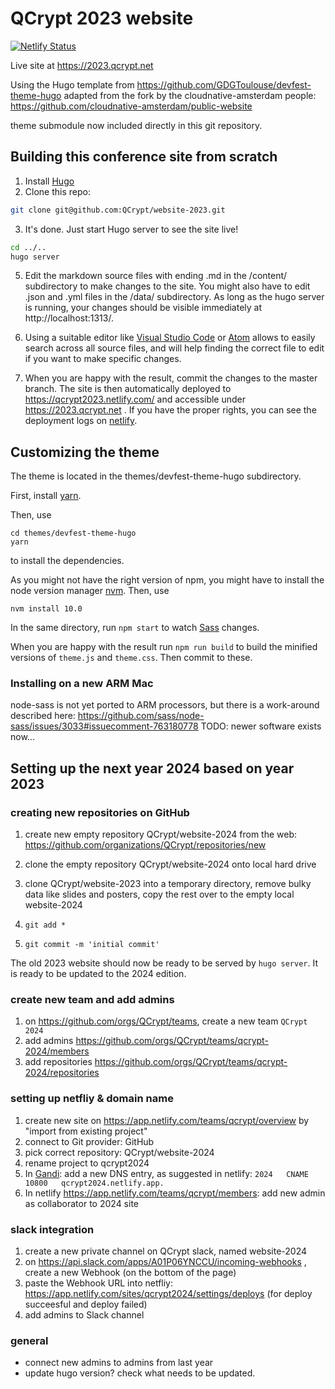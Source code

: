 # QCrypt 2023 website


[![Netlify Status](https://api.netlify.com/api/v1/badges/3b2d4f11-42a3-42fc-bbfc-1debed945d5e/deploy-status)](https://app.netlify.com/sites/qcrypt2023/deploys)

Live site at https://2023.qcrypt.net

Using the Hugo template from https://github.com/GDGToulouse/devfest-theme-hugo
adapted from the fork by the cloudnative-amsterdam people: https://github.com/cloudnative-amsterdam/public-website

theme submodule now included directly in this git repository.

## Building this conference site from scratch

1. Install [Hugo](https://gohugo.io)
2. Clone this repo:

```bash
git clone git@github.com:QCrypt/website-2023.git
```

3. It's done. Just start Hugo server to see the site live!

```bash
cd ../..
hugo server
```

5. Edit the markdown source files with ending .md in the /content/ subdirectory to make changes to the site. You might also have to edit .json and .yml files in the /data/ subdirectory. As long as the hugo server is running, your changes should be visible immediately at http://localhost:1313/.

6. Using a suitable editor like [Visual Studio Code](https://code.visualstudio.com/) or [Atom](https://atom.io/) allows to easily search across all source files, and will help finding the correct file to edit if you want to make specific changes.

7. When you are happy with the result, commit the changes to the master branch. The site is then automatically deployed to https://qcrypt2023.netlify.com/ and accessible under https://2023.qcrypt.net . If you have the proper rights, you can see the deployment logs on [netlify](https://app.netlify.com/sites/qcrypt2023/deploys).

## Customizing the theme
The theme is located in the themes/devfest-theme-hugo subdirectory. 

First, install [yarn](https://yarnpkg.com/lang/en/docs/install/).

Then, use
```
cd themes/devfest-theme-hugo
yarn
```
to install the dependencies.

As you might not have the right version of npm, you might have to install the node version manager [nvm](https://github.com/nvm-sh/nvm). Then, use
```
nvm install 10.0
```

In the same directory, run `npm start` to watch [Sass](https://sass-lang.com/) changes.

When you are happy with the result run `npm run build` to build the minified versions of `theme.js` and `theme.css`. Then commit to these.

### Installing on a new ARM Mac
node-sass is not yet ported to ARM processors, but there is a work-around described here:
https://github.com/sass/node-sass/issues/3033#issuecomment-763180778
TODO: newer software exists now...

## Setting up the next year 2024 based on year 2023

### creating new repositories on GitHub
1. create new empty repository QCrypt/website-2024 from the web: https://github.com/organizations/QCrypt/repositories/new
2. clone the empty repository QCrypt/website-2024 onto local hard drive
3. clone QCrypt/website-2023 into a temporary directory, remove bulky data like slides and posters, copy the rest over to the empty local website-2024

13. ```git add *```
15. ```git commit -m 'initial commit'```

The old 2023 website should now be ready to be served by ```hugo server```. It is ready to be updated to the 2024 edition.

### create new team and add admins
1. on https://github.com/orgs/QCrypt/teams, create a new team ```QCrypt 2024```
2. add admins https://github.com/orgs/QCrypt/teams/qcrypt-2024/members
3. add repositories https://github.com/orgs/QCrypt/teams/qcrypt-2024/repositories

### setting up netfliy & domain name
1. create new site on https://app.netlify.com/teams/qcrypt/overview by "import from existing project"
2. connect to Git provider: GitHub
3. pick correct repository: QCrypt/website-2024
3. rename project to qcrypt2024
4. In [Gandi](https://admin.gandi.net/domain/c9de5b76-af33-11e7-8de2-00163ec31f40/qcrypt.net/records): add a new DNS entry, as suggested in netlify:  ```2024	CNAME	10800	qcrypt2024.netlify.app.```
5. In netlify https://app.netlify.com/teams/qcrypt/members: add new admin as collaborator to 2024 site

### slack integration
1. create a new private channel on QCrypt slack, named website-2024
1. on https://api.slack.com/apps/A01P06YNCCU/incoming-webhooks , create a new Webhook (on the bottom of the page)
1. paste the Webhook URL into netfliy:  https://app.netlify.com/sites/qcrypt2024/settings/deploys (for deploy succeesful and deploy failed)
1. add admins to Slack channel

### general
- connect new admins to admins from last year
- update hugo version? check what needs to be updated.
